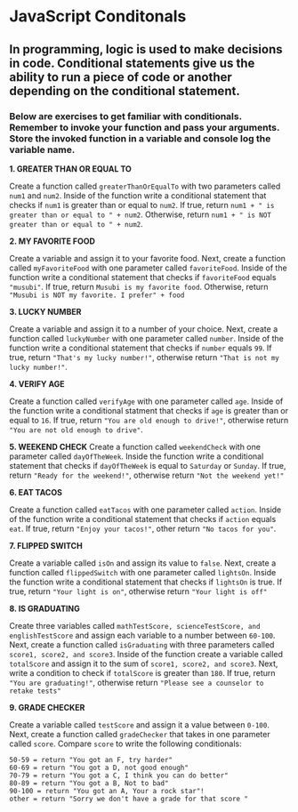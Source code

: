 # JavaScript Conditonals

## In programming, logic is used to make decisions in code. Conditional statements give us the ability to run a piece of code or another depending on the conditional statement.

### Below are exercises to get familiar with conditionals. Remember to invoke your function and pass your arguments. Store the invoked function in a variable and console log the variable name.

**1. GREATER THAN OR EQUAL TO**

Create a function called `greaterThanOrEqualTo` with two parameters called `num1` and `num2`. Inside of the function write a conditional statement that checks if `num1` is greater than or equal to `num2`. If true, return `num1 + " is greater than or equal to " + num2`. Otherwise, return `num1 + " is NOT greater than or equal to " + num2`.

**2. MY FAVORITE FOOD**

Create a variable and assign it to your favorite food. Next, create a function called `myFavoriteFood` with one parameter called `favoriteFood`. Inside of the function write a conditional statement that checks if `favoriteFood` equals `"musubi"`. If true, return `Musubi is my favorite food`. Otherwise, return `"Musubi is NOT my favorite. I prefer" + food`

**3. LUCKY NUMBER**

Create a variable and assign it to a number of your choice. Next, create a function called `luckyNumber` with one parameter called `number`. Inside of the function write a conditional statement that checks if `number` equals `99`. If true, return `"That's my lucky number!"`, otherwise return `"That is not my lucky number!"`.

**4. VERIFY AGE**

Create a function called `verifyAge` with one parameter called `age`. Inside of the function write a conditional statment that checks if `age` is greater than or equal to `16`. If true, return `"You are old enough to drive!"`, otherwise return `"You are not old enough to drive"`.

**5. WEEKEND CHECK**
Create a function called `weekendCheck` with one parameter called `dayOfTheWeek`. Inside the function write a conditional statement that checks if `dayOfTheWeek` is equal to `Saturday` or `Sunday`. If true, return `"Ready for the weekend!"`, otherwise return `"Not the weekend yet!"`

**6. EAT TACOS**

Create a function called `eatTacos` with one parameter called `action`. Inside of the function write a conditional statement that checks if `action` equals `eat`. If true, return `"Enjoy your tacos!"`, other return `"No tacos for you"`.

**7. FLIPPED SWITCH**

Create a variable called `isOn` and assign its value to `false`. Next, create a function called `flippedSwitch` with one parameter called `lightsOn`. Inside the function write a conditional statement that checks if `lightsOn` is true. If true, return `"Your light is on"`, otherwise return `"Your light is off"`

**8. IS GRADUATING**

Create three variables called `mathTestScore, scienceTestScore, and englishTestScore` and assign each variable to a number between `60-100`. Next, create a function called `isGraduating` with three parameters called `score1, score2, and score3`. Inside of the function create a variable called `totalScore` and assign it to the sum of `score1, score2, and score3`. Next, write a condition to check if `totalScore` is greater than `180`. If true, return `"You are graduating!"`, otherwise return `"Please see a counselor to retake tests"`

**9. GRADE CHECKER**

Create a variable called `testScore` and assign it a value between `0-100`. Next, create a function called `gradeChecker` that takes in one parameter called `score`. Compare `score` to write the following conditionals:

```
50-59 = return "You got an F, try harder"
60-69 = return "You got a D, not good enough"
70-79 = return "You got a C, I think you can do better"
80-89 = return "You got a B, Not to bad"
90-100 = return "You got an A, Your a rock star"!
other = return "Sorry we don't have a grade for that score "
```
